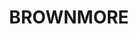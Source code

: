 ---
lastmod: '2025-04-06T06:05:20+00:00'
latitude: -32.239696
layout: suburb
longitude: 151.685456
postcode: '2420'
state: NSW
title: BROWNMORE
url: /nsw/brownmore/
---